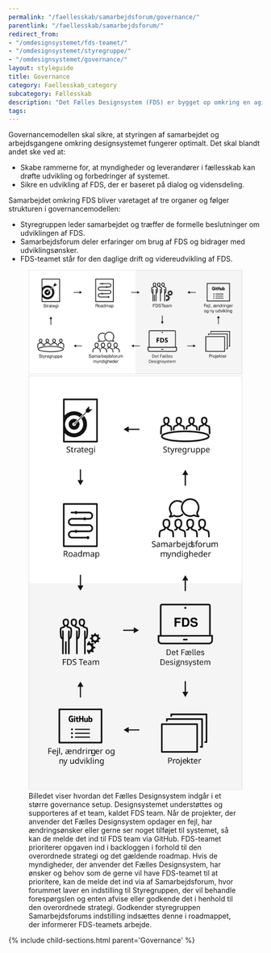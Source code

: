 ```yaml
---
permalink: "/faellesskab/samarbejdsforum/governance/"
parentlink: "/faellesskab/samarbejdsforum/"
redirect_from:
- "/omdesignsystemet/fds-teamet/"
- "/omdesignsystemet/styregruppe/"
- "/omdesignsystemet/governance/"
layout: styleguide
title: Governance
category: Faellesskab_category
subcategory: Fællesskab
description: "Det Fælles Designsystem (FDS) er bygget op omkring en agil governancemodel, som løbende bliver evalueret og tilpasset efter behov og ønsker fra de samarbejdende myndigheder og styregruppen for FDS."
tags:
---
```

Governancemodellen skal sikre, at styringen af samarbejdet og arbejdsgangene omkring designsystemet fungerer optimalt. Det skal blandt andet ske ved at:

- Skabe rammerne for, at myndigheder og leverandører i fællesskab kan drøfte udvikling og forbedringer af systemet.
- Sikre en udvikling af FDS, der er baseret på dialog og vidensdeling.

Samarbejdet omkring FDS bliver varetaget af tre organer og følger strukturen i governancemodellen:

- <span class="bold">Styregruppen</span> leder samarbejdet og træffer de formelle beslutninger om udviklingen af FDS.
- <span class="bold">Samarbejdsforum</span> deler erfaringer om brug af FDS og bidrager med udviklingsønsker.
- <span class="bold">FDS-teamet</span> står for den daglige drift og videreudvikling af FDS.
 
<figure>
    <img src="/assets/img/descriptionimages/governancemodel-md.svg" class="w-percent-100 d-none d-md-block" alt="Governancemodel">
    <img src="/assets/img/descriptionimages/governancemodel-xs.svg" class="w-percent-100 d-block d-md-none" alt="Governancemodel">
    <figcaption class="sr-only">
        Billedet viser hvordan det Fælles Designsystem indgår i et større governance setup. Designsystemet understøttes og supporteres af et team, kaldet FDS team. Når de projekter, der anvender det Fælles Designsystem opdager en fejl, har ændringsønsker eller gerne ser noget tilføjet til systemet, så kan de melde det ind til FDS team via GitHub. FDS-teamet prioriterer opgaven ind i backloggen i forhold til den overordnede strategi og det gældende roadmap. Hvis de myndigheder, der anvender det Fælles Designsystem, har ønsker og behov som de gerne vil have FDS-teamet til at prioritere, kan de melde det ind via af Samarbejdsforum, hvor forummet laver en indstilling til Styregruppen, der vil behandle forespørgslen og enten afvise eller godkende det i henhold til den overordnede strategi. Godkender styregruppen Samarbejdsforums indstilling indsættes denne i roadmappet, der informerer FDS-teamets arbejde.
    </figcaption>
</figure>

{% include child-sections.html parent='Governance' %}
